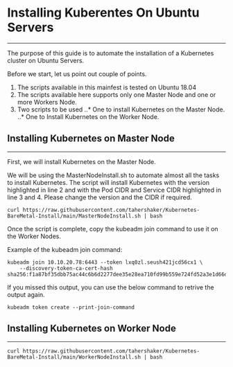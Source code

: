 # Installing Kuberentes On Ubuntu Servers
---
The purpose of this guide is to automate the installation of a Kubernetes cluster on Ubuntu Servers.

Before we start, let us point out couple of points.
1. The scripts available in this mainfest is tested on Ubuntu 18.04
2. The scripts available here supports only one Master Node and one or more Workers Node.
3. Two scripts to be used
..* One to install Kubernetes on the Master Node.
..* One to Install Kubernetes on the Worker Node.

## Installing Kubernetes on Master Node
---
First, we will install Kubernetes on the Master Node.

We will be using the MasterNodeInstall.sh to automate almost all the tasks to install Kubernetes.
The script will install Kubernetes with the version highlighted in line 2 and with the Pod CIDR and Service CIDR highlighted in line 3 and 4. Please change the version and the CIDR if required.

```
curl https://raw.githubusercontent.com/tahershaker/Kubernetes-BareMetal-Install/main/MasterNodeInstall.sh | bash
```

Once the script is complete, copy the kubeadm join command to use it on the Worker Nodes. 

Example of the kubeadm join command:

```
kubeadm join 10.10.20.78:6443 --token lxq0zl.seush421jcd56cx1 \
    --discovery-token-ca-cert-hash sha256:f1a87bf35dbb75ac44c6b6d2277dee35e28ea710fd99b559e724fd52a3e1d66d
```

If you missed this output, you can use the below command to retrive the output again.
```
kubeadm token create --print-join-command
```

## Installing Kubernetes on Worker Node
---
```
curl https://raw.githubusercontent.com/tahershaker/Kubernetes-BareMetal-Install/main/WorkerNodeInstall.sh | bash
```

